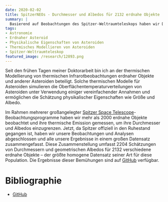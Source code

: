```yaml
---
date: 2020-02-02
title: SpitzerNEOs - Durchmesser und Albedos für 2132 erdnahe Objekte
summary: |
  Basierend auf Beobachtungen des Spitzer-Weltraumteleskops haben wir Durchmesser- und Albedo-Schätzungen für 2132 Asteroiden im erdnahen Raum abgeleitet – der größte Datensatz seiner Art. Unsere Ergebnisse und Daten sind online verfügbar.
tags:
- Astronomie
- Erdnaher Asteroid
- Physikalische Eigenschaften von Asteroiden
- Thermisches Modellieren von Asteroiden
- Spitzer-Weltraumteleskop
featured_image: /research/12893.png
---
```


Seit den frühen Tagen meiner Doktorarbeit bin ich an der thermischen Modellierung von thermischen Infrarotbeobachtungen erdnaher Objekte und anderer Asteroiden beteiligt. Solche thermischen Modelle für Asteroiden simulieren die Oberflächentemperaturverteilungen von Asteroiden unter Verwendung einiger vereinfachender Annahmen und ermöglichen die Schätzung physikalischer Eigenschaften wie Größe und Albedo.

Im Rahmen mehrerer großangelegter [Spitzer Space Telescope](https://en.wikipedia.org/wiki/Spitzer_Space_Telescope)-Beobachtungsprogramme haben wir mehr als 2000 erdnahe Objekte beobachtet und ihre thermische Emission gemessen, um ihre Durchmesser und Albedos einzugrenzen. Jetzt, da Spitzer offiziell in den Ruhestand gegangen ist, haben wir unsere Beobachtungen und Analysen abgeschlossen und alle unsere Ergebnisse in einem großen Datensatz zusammengefasst. Diese Zusammenstellung umfasst 2204 Schätzungen von Durchmessern und geometrischen Albedos für 2132 verschiedene erdnahe Objekte – der größte homogene Datensatz seiner Art für diese Population. Die Ergebnisse dieser Bemühungen sind auf [GitHub](https://github.com/mommermi/spitzerneos) verfügbar.

# Bibliographie

* [GitHub](https://github.com/mommermi/spitzerneos)




